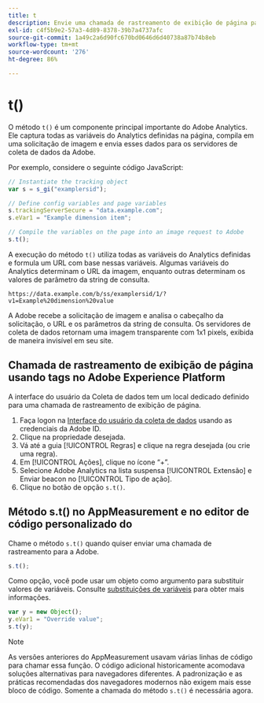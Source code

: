 ```yaml
---
title: t
description: Envie uma chamada de rastreamento de exibição de página para a Adobe.
exl-id: c4f5b9e2-57a3-4d89-8378-39b7a4737afc
source-git-commit: 1a49c2a6d90fc670bd0646d6d40738a87b74b8eb
workflow-type: tm+mt
source-wordcount: '276'
ht-degree: 86%

---
```


# t()

O método `t()` é um componente principal importante do Adobe Analytics. Ele captura todas as variáveis do Analytics definidas na página, compila em uma solicitação de imagem e envia esses dados para os servidores de coleta de dados da Adobe.

Por exemplo, considere o seguinte código JavaScript:

```js
// Instantiate the tracking object
var s = s_gi("examplersid");

// Define config variables and page variables
s.trackingServerSecure = "data.example.com";
s.eVar1 = "Example dimension item";

// Compile the variables on the page into an image request to Adobe
s.t();
```

A execução do método `t()` utiliza todas as variáveis do Analytics definidas e formula um URL com base nessas variáveis. Algumas variáveis do Analytics determinam o URL da imagem, enquanto outras determinam os valores de parâmetro da string de consulta.

```text
https://data.example.com/b/ss/examplersid/1/?v1=Example%20dimension%20value
```

A Adobe recebe a solicitação de imagem e analisa o cabeçalho da solicitação, o URL e os parâmetros da string de consulta. Os servidores de coleta de dados retornam uma imagem transparente com 1x1 pixels, exibida de maneira invisível em seu site.

## Chamada de rastreamento de exibição de página usando tags no Adobe Experience Platform

A interface do usuário da Coleta de dados tem um local dedicado definido para uma chamada de rastreamento de exibição de página.

1. Faça logon na [Interface do usuário da coleta de dados](https://experience.adobe.com/data-collection) usando as credenciais da Adobe ID.
2. Clique na propriedade desejada.
3. Vá até a guia [!UICONTROL Regras] e clique na regra desejada (ou crie uma regra).
4. Em [!UICONTROL Ações], clique no ícone “+”.
5. Selecione Adobe Analytics na lista suspensa [!UICONTROL Extensão] e Enviar beacon no [!UICONTROL Tipo de ação].
6. Clique no botão de opção `s.t()`.

## Método s.t() no AppMeasurement e no editor de código personalizado do 

Chame o método `s.t()` quando quiser enviar uma chamada de rastreamento para a Adobe.

```js
s.t();
```

Como opção, você pode usar um objeto como argumento para substituir valores de variáveis. Consulte [substituições de variáveis](../../js/overrides.md) para obter mais informações.

```js
var y = new Object();
y.eVar1 = "Override value";
s.t(y);
```

>[!NOTE]
>
>As versões anteriores do AppMeasurement usavam várias linhas de código para chamar essa função. O código adicional historicamente acomodava soluções alternativas para navegadores diferentes. A padronização e as práticas recomendadas dos navegadores modernos não exigem mais esse bloco de código. Somente a chamada do método `s.t()` é necessária agora.
